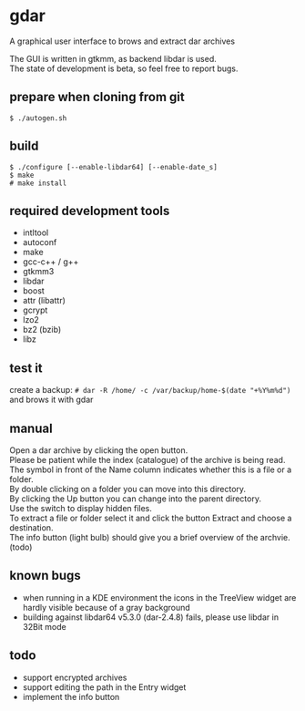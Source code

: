 gdar 
====

A graphical user interface to brows and extract dar archives

The GUI is written in gtkmm, as backend libdar is used. </br>
The state of development is beta, so feel free to report bugs.

prepare when cloning from git
-----------------------------
`$ ./autogen.sh`

build
-----
```
$ ./configure [--enable-libdar64] [--enable-date_s]
$ make
# make install
```

required development tools
--------------------------
* intltool
* autoconf
* make
* gcc-c++ / g++
* gtkmm3
* libdar
* boost
* attr  (libattr)
* gcrypt
* lzo2
* bz2 (bzib)
* libz

test it
-------
create a backup:
`# dar -R /home/ -c /var/backup/home-$(date "+%Y%m%d")`
and brows it with gdar

manual
------
Open a dar archive by clicking the open button. </br>
Please be patient while the index (catalogue) of the archive is being read. </br>
The symbol in front of the Name column indicates whether this is a file or a folder. </br>
By double clicking on a folder you can move into this directory. </br>
By clicking the Up button you can change into the parent directory. </br>
Use the switch to display hidden files. </br>
To extract a file or folder select it and click the button Extract and choose a destination. </br>
The info button (light bulb) should give you a brief overview of the archvie. (todo)

known bugs
----------
* when running in a KDE environment the icons in the TreeView widget are hardly visible because of a gray background
* building against libdar64 v5.3.0 (dar-2.4.8) fails, please use libdar in 32Bit mode

todo
----
* support encrypted archives
* support editing the path in the Entry widget
* implement the info button
